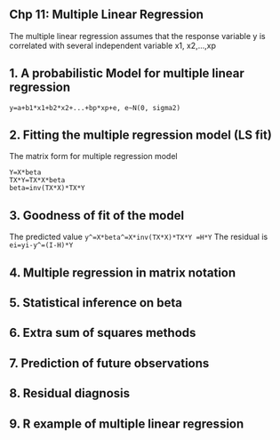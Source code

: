 ## Chp 11: Multiple Linear Regression

The multiple linear regression assumes that the response variable y is correlated with several independent variable x1, x2,...,xp

## 1. A probabilistic Model for multiple linear regression
```y=a+b1*x1+b2*x2+...+bp*xp+e, e~N(0, sigma2) ```

## 2. Fitting the multiple regression model (LS fit)
The matrix form for multiple regression model
```
Y=X*beta
TX*Y=TX*X*beta
beta=inv(TX*X)*TX*Y 
```

## 3. Goodness of fit of the model
The predicted value ```y^=X*beta^=X*inv(TX*X)*TX*Y =H*Y```
The residual is ```ei=yi-y^=(I-H)*Y```

## 4. Multiple regression in matrix notation

## 5. Statistical inference on beta

## 6. Extra sum of squares methods

## 7. Prediction of future observations

## 8. Residual diagnosis

## 9. R example of multiple linear regression

